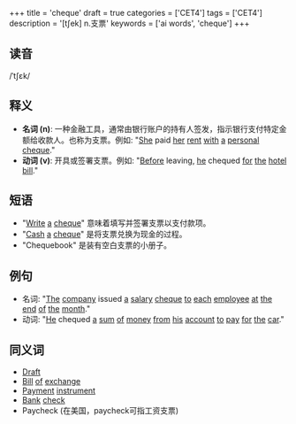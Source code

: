 +++
title = 'cheque'
draft = true
categories = ['CET4']
tags = ['CET4']
description = '[t∫ek] n.支票'
keywords = ['ai words', 'cheque']
+++

## 读音
/ˈtʃɛk/

## 释义
- **名词 (n)**: 一种金融工具，通常由银行账户的持有人签发，指示银行支付特定金额给收款人。也称为支票。例如: "[She](/post/she/) paid [her](/post/her/) [rent](/post/rent/) [with](/post/with/) [a](/post/a/) [personal](/post/personal/) [cheque](/post/cheque/)."
- **动词 (v)**: 开具或签署支票。例如: "[Before](/post/before/) leaving, [he](/post/he/) chequed [for](/post/for/) [the](/post/the/) [hotel](/post/hotel/) [bill](/post/bill/)."

## 短语
- "[Write](/post/write/) [a](/post/a/) [cheque](/post/cheque/)" 意味着填写并签署支票以支付款项。
- "[Cash](/post/cash/) [a](/post/a/) [cheque](/post/cheque/)" 是将支票兑换为现金的过程。
- "Chequebook" 是装有空白支票的小册子。

## 例句
- 名词: "[The](/post/the/) [company](/post/company/) issued [a](/post/a/) [salary](/post/salary/) [cheque](/post/cheque/) [to](/post/to/) [each](/post/each/) [employee](/post/employee/) [at](/post/at/) [the](/post/the/) [end](/post/end/) [of](/post/of/) [the](/post/the/) [month](/post/month/)."
- 动词: "[He](/post/he/) chequed [a](/post/a/) [sum](/post/sum/) [of](/post/of/) [money](/post/money/) [from](/post/from/) [his](/post/his/) [account](/post/account/) [to](/post/to/) [pay](/post/pay/) [for](/post/for/) [the](/post/the/) [car](/post/car/)."

## 同义词
- [Draft](/post/draft/)
- [Bill](/post/bill/) [of](/post/of/) [exchange](/post/exchange/)
- [Payment](/post/payment/) [instrument](/post/instrument/)
- [Bank](/post/bank/) [check](/post/check/)
- Paycheck (在美国，paycheck可指工资支票)

